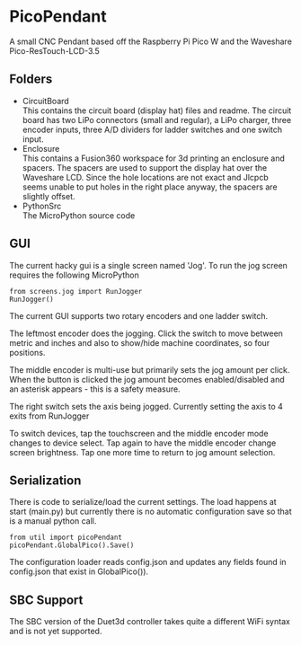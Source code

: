 # PicoPendant
A small CNC Pendant based off the Raspberry Pi Pico W and the Waveshare Pico-ResTouch-LCD-3.5

## Folders
* CircuitBoard<br>This contains the circuit board (display hat) files and readme. The circuit board has two LiPo connectors (small and regular), a LiPo charger, three encoder inputs, three A/D dividers for ladder switches and one switch input.
* Enclosure<br>This contains a Fusion360 workspace for 3d printing an enclosure and spacers. The spacers are used to support the display hat over the Waveshare LCD. Since the hole locations are not exact and Jlcpcb seems unable to put holes in the right place anyway, the spacers are slightly offset.
* PythonSrc<br>The MicroPython source code

## GUI
The current hacky gui is a single screen named 'Jog'. To run the jog screen requires the following MicroPython

	from screens.jog import RunJogger
	RunJogger()

The current GUI supports two rotary encoders and one ladder switch.

The leftmost encoder does the jogging. Click the switch to move between metric and inches and also to show/hide machine coordinates, so four positions.

The middle encoder is multi-use but primarily sets the jog amount per click. When the button is clicked the jog amount becomes enabled/disabled and an asterisk appears - this is a safety measure.

The right switch sets the axis being jogged. Currently setting the axis to 4 exits from RunJogger

To switch devices, tap the touchscreen and the middle encoder mode changes to device select. Tap again to have the middle encoder change screen brightness. Tap one more time to return to jog amount selection.


## Serialization
There is code to serialize/load the current settings. The load happens at start (main.py) but currently there is no automatic configuration save so that is a manual python call.

	from util import picoPendant
	picoPendant.GlobalPico().Save()

The configuration loader reads config.json and updates any fields found in config.json that exist in GlobalPico()).

## SBC Support
The SBC version of the Duet3d controller takes quite a different WiFi syntax and is not yet supported.

